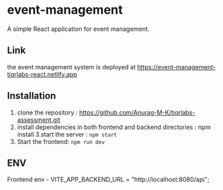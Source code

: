 # event-management
A simple React application for event management.

## Link
the event management system is deployed at https://event-management-tiqrlabs-react.netlify.app

## Installation
1. clone the repository : https://github.com/Anurag-M-K/tiqrlabs-assessment.git
2. install dependencies in both frontend and backend directories : npm install
3.start the server : `npm start`
4. Start the frontend: `npm run dev`

## ENV
Frontend env - VITE_APP_BACKEND_URL = "http://localhost:8080/api";